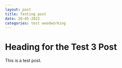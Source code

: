 ```yaml
---
layout: post
title: Testing post
date: 20-05-2022
categories: test woodworking
---
```


# Heading for the Test 3 Post

This is a test post.
